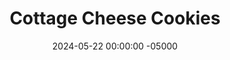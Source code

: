 ---
layout: post
title:  "Cottage Cheese Cookies"
date:   2024-05-22 00:00:00 -05000
categories: 
- Recipes
- Healthier Dessert
permalink: /recipes/cottage-cheese-cookies
image: /assets/Food/Healthier Dessert/CC Cookies/cc-cookies.jpg
ing: cottagecheesecookies-ing
facts: cottagecheesecookies-facts
Prep: 10
Rest: 30
Cook: 13
Source1: https://www.eatingbirdfood.com/cottage-cheese-cookies/#wprm-recipe-container-124320
Source2: https://www.eatingbirdfood.com/cottage-cheese-cookie-dough/#wprm-recipe-container-127429
tags: 
- chocolate chip
- chocolate chunk
- natural peanut butter
- peanut butter
- almond butter
- sunflower seed butter
- sunbutter
- vanilla extract
- coconut flour
- gluten free
- sugar free
- syrup
- maple syrup
- honey
- cocoa powder
- coconut oil
- cottage cheese
- fat free cottage cheese
- nonfat cottage cheese
- non fat cottage cheese
Description: This is part 2 of me trying to make a classic chocolate chip cookie in a much healthier way.  Here we have cottage cheese, which provide a great neutral base for the cookies, allowing them to stay moist without all the fat of butter, and while being packed with protein.  For some healthy fats and some sweetness, I've used natural peanut butter and sugar free syrup.  These cookies are gluten and grain free, using coconut flour instead, and use a homemade sugar free chocolate using just 3 ingredients.  They don't taste like cottage cheese at all, and can even be enjoyed raw!
Instructions: 
- Preheat your oven to 350F, and line a cookie sheet with parchment paper.  Also line a small Tupperware with parchment.<br><br>

- Start with the chocolate chips, since these will need to fully solidify in the fridge.  In a small bowl, add the coconut oil, and melt in the microwave for 1:30<br><br>

- Add the cocoa powder, syrup, and a few grains of salt to the coconut oil, and mix until smooth<br><br>

- Pour the chocolate into a parchment lined Tupperware, and refrigerate until solid, about 30 minutes<br><br>

- Meanwhile, move into the cookie dough.  To a food processor, add your cottage cheese, syrup, and vanilla.  Maple syrup or honey can be used in place of sugar free syrup.  Blend until smooth, and transfer to a large bowl<br><br>

- Mix the rest of the cookie dough ingredients (nut butter, salt, and coconut flour) with a silicone spatula until fully combined.  I've used natural peanut butter, but almond butter, pistachio butter, sunflower seed butter, or pumpkin seed butter would also work.  Oat or almond flour would probably work instead of coconut, but start with at least double by weight, and go on feel.  The dough should be slightly sticky<br><br>

- Let chill in the fridge for 15 minutes to cool down. The mix may warm up as it blends, so chilling it prevents the chocolate from melting<br><br>

- Chop your chocolate into small chunks, and fold into the batter<br><br>

- Scoop the batter onto your pan, and press down each cookie until it is flat and round.  The cookies will rise slightly in the oven, but they will not spread outward.  Lightly wet your hands to prevent sticking when shaping the cookies<br><br>

- Bake in a preheated 350F oven for about 13-15 minutes, or until the cookies have risen slightly, and the bottoms are a light golden brown.  Be careful to not overcook them<br><br>

- Let cool on the pan for 5 minutes before transferring to a wire rack to cool completely.  Store in an airtight container in the fridge<br><br>

- You can also enjoy these as edible cookie dough bites<br><br>
- - <center><img src="/assets/Food/Healthier Dessert/CC Cookies/cc-cookie-dough.jpg" alt="" class="instruction-image"></center><br>
---